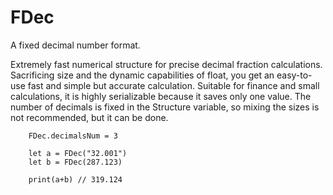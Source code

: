 # FDec

A fixed decimal number format.

Extremely fast numerical structure for precise decimal fraction calculations. Sacrificing size and the dynamic capabilities of float, you get an easy-to-use fast and simple but accurate calculation. Suitable for finance and small calculations, it is highly serializable because it saves only one value. The number of decimals is fixed in the Structure variable, so mixing the sizes is not recommended, but it can be done. 

```
	FDec.decimalsNum = 3

	let a = FDec("32.001")
	let b = FDec(287.123)

	print(a+b) // 319.124
```
